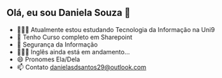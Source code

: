 ## Olá, eu sou Daniela Souza 👋



- 👩🏽‍🎓 Atualmente estou estudando Tecnologia da Informação na Uni9
- 👩 Tenho Curso completo em Sharepoint
- 🧐 Segurança da Informação
- 👩🏽‍💻 Inglês ainda está em andamento...
- 😄 Pronomes Ela/Dela
- 📫 Contato danielasdsantos29@outlook.com
  
